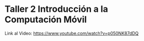 # Taller 2 Introducción a la Computación Móvil
Link al Video: https://www.youtube.com/watch?v=p050NK87dDQ
